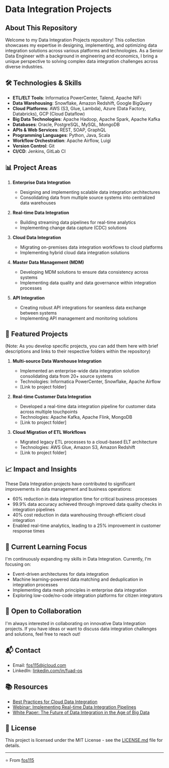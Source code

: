 # Data Integration Projects

## About This Repository
Welcome to my Data Integration Projects repository! This collection showcases my expertise in designing, implementing, and optimizing data integration solutions across various platforms and technologies. As a Senior Data Engineer with a background in engineering and economics, I bring a unique perspective to solving complex data integration challenges across diverse industries.

## 🛠 Technologies & Skills
- **ETL/ELT Tools**: Informatica PowerCenter, Talend, Apache NiFi
- **Data Warehousing**: Snowflake, Amazon Redshift, Google BigQuery
- **Cloud Platforms**: AWS (S3, Glue, Lambda), Azure (Data Factory, Databricks), GCP (Cloud Dataflow)
- **Big Data Technologies**: Apache Hadoop, Apache Spark, Apache Kafka
- **Databases**: Oracle, PostgreSQL, MySQL, MongoDB
- **APIs & Web Services**: REST, SOAP, GraphQL
- **Programming Languages**: Python, Java, Scala
- **Workflow Orchestration**: Apache Airflow, Luigi
- **Version Control**: Git
- **CI/CD**: Jenkins, GitLab CI

## 📊 Project Areas
1. **Enterprise Data Integration**
   - Designing and implementing scalable data integration architectures
   - Consolidating data from multiple source systems into centralized data warehouses

2. **Real-time Data Integration**
   - Building streaming data pipelines for real-time analytics
   - Implementing change data capture (CDC) solutions

3. **Cloud Data Integration**
   - Migrating on-premises data integration workflows to cloud platforms
   - Implementing hybrid cloud data integration solutions

4. **Master Data Management (MDM)**
   - Developing MDM solutions to ensure data consistency across systems
   - Implementing data quality and data governance within integration processes

5. **API Integration**
   - Creating robust API integrations for seamless data exchange between systems
   - Implementing API management and monitoring solutions

## 🚀 Featured Projects
(Note: As you develop specific projects, you can add them here with brief descriptions and links to their respective folders within the repository)

1. **Multi-source Data Warehouse Integration**
   - Implemented an enterprise-wide data integration solution consolidating data from 20+ source systems
   - Technologies: Informatica PowerCenter, Snowflake, Apache Airflow
   - [Link to project folder]

2. **Real-time Customer Data Integration**
   - Developed a real-time data integration pipeline for customer data across multiple touchpoints
   - Technologies: Apache Kafka, Apache Flink, MongoDB
   - [Link to project folder]

3. **Cloud Migration of ETL Workflows**
   - Migrated legacy ETL processes to a cloud-based ELT architecture
   - Technologies: AWS Glue, Amazon S3, Amazon Redshift
   - [Link to project folder]

## 📈 Impact and Insights
These Data Integration projects have contributed to significant improvements in data management and business operations:
- 60% reduction in data integration time for critical business processes
- 99.9% data accuracy achieved through improved data quality checks in integration pipelines
- 40% cost reduction in data warehousing through efficient cloud integration
- Enabled real-time analytics, leading to a 25% improvement in customer response times

## 🔮 Current Learning Focus
I'm continuously expanding my skills in Data Integration. Currently, I'm focusing on:
- Event-driven architectures for data integration
- Machine learning-powered data matching and deduplication in integration processes
- Implementing data mesh principles in enterprise data integration
- Exploring low-code/no-code integration platforms for citizen integrators

## 🤝 Open to Collaboration
I'm always interested in collaborating on innovative Data Integration projects. If you have ideas or want to discuss data integration challenges and solutions, feel free to reach out!

## 📬 Contact
- Email: fos115@icloud.com
- LinkedIn: [linkedin.com/in/fuad-os](https://linkedin.com/in/fuad-os)

## 📚 Resources
- [Best Practices for Cloud Data Integration](link-to-resource)
- [Webinar: Implementing Real-time Data Integration Pipelines](link-to-resource)
- [White Paper: The Future of Data Integration in the Age of Big Data](link-to-resource)

## 📜 License
This project is licensed under the MIT License - see the [LICENSE.md](LICENSE.md) file for details.

---

⭐️ From [fos115](https://github.com/fos115)
